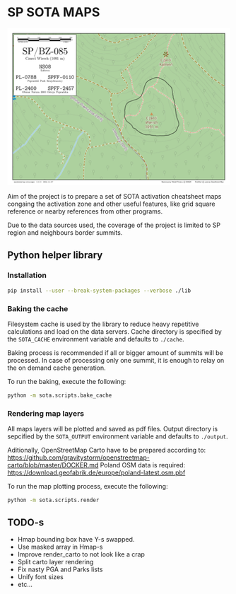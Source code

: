 SP SOTA MAPS
============

![example](example.png)

Aim of the project is to prepare a set of SOTA activation cheatsheet maps congaing the activation zone and other useful
features, like grid square reference or nearby references from other programs.

Due to the data sources used, the coverage of the project is limited to SP region and neighbours border summits.


Python helper library
---------------------

### Installation

```sh
pip install --user --break-system-packages --verbose ./lib
```

### Baking the cache

Filesystem cache is used by the library to reduce heavy repetitive calculations and load on the data servers.
Cache directory is specified by the `SOTA_CACHE` environment variable and defaults to `./cache`.

Baking process is recommended if all or bigger amount of summits will be processed.
In case of processing only one summit, it is enough to relay on the on demand cache generation.

To run the baking, execute the following:

```sh
python -m sota.scripts.bake_cache
```

### Rendering map layers

All maps layers will be plotted and saved as pdf files.
Output directory is sepcified by the `SOTA_OUTPUT` environment variable and defaults to `./output`.

Aditionally, OpenStreetMap Carto have to be prepared according to: https://github.com/gravitystorm/openstreetmap-carto/blob/master/DOCKER.md
Poland OSM data is required: https://download.geofabrik.de/europe/poland-latest.osm.pbf

To run the map plotting process, execute the following:

```sh
python -m sota.scripts.render
```

TODO-s
------

- Hmap bounding box have Y-s swapped.
- Use masked array in Hmap-s
- Improve render_carto to not look like a crap
- Split carto layer rendering
- Fix nasty PGA and Parks lists
- Unify font sizes
- etc...
